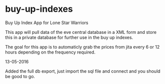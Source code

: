 # buy-up-indexes
Buy Up Index App for Lone Star Warriors

This app will pull data of the eve central database in a XML form and store this in a private database for further use in the buy up indexes.

The goal for this app is to automaticly grab the prices from jita every 6 or 12 hours depending on the frequency required.

13-05-2016

Added the full db export, just import the sql file and connect and you should be good to go.